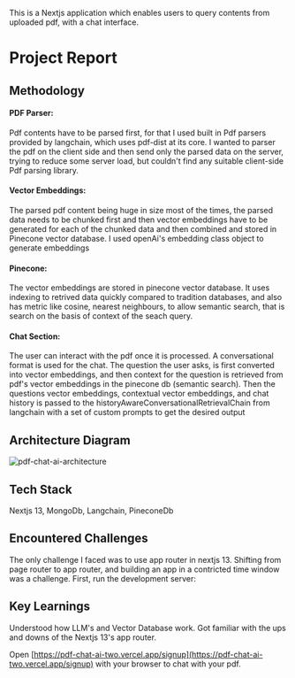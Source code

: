 This is a Nextjs application which enables users to query contents from uploaded pdf, with a chat interface.

# Project Report
## Methodology

#### PDF Parser: 
Pdf contents have to be parsed first, for that I used built in Pdf parsers provided by langchain, which uses pdf-dist at its core. I wanted to parser the pdf on the client side and then send only the parsed data on the server, trying to reduce some server load, but couldn't find any suitable client-side Pdf parsing library.

#### Vector Embeddings: 
The parsed pdf content being huge in size most of the times, the parsed data needs to be chunked first and then vector embeddings have to be generated for each of the chunked data and then combined and stored in Pinecone vector database. I used openAi's embedding class object to generate embeddings

#### Pinecone: 
The vector embeddings are stored in pinecone vector database. It uses indexing to retrived data quickly compared to tradition databases, and also has metric like cosine, nearest neighbours, to allow semantic search, that is search on the basis of context of the seach query.

#### Chat Section: 
The user can interact with the pdf once it is processed. A conversational format is used for the chat. The question the user asks, is first converted into vector embeddings, and then context for the question is retrieved from pdf's vector embeddings in the pinecone db (semantic search). Then the questions vector embeddings, contextual vector embeddings, and chat history is passed to the historyAwareConversationalRetrievalChain from langchain with a set of custom prompts to get the desired output

## Architecture Diagram
![pdf-chat-ai-architecture](https://github.com/pruthvesh0812/pdf-chat-ai/assets/98747838/55f36d73-7d79-48ff-8801-34cd0e179323)

## Tech Stack
Nextjs 13, MongoDb, Langchain, PineconeDb

## Encountered Challenges
The only challenge I faced was to use app router in nextjs 13. Shifting from page router to app router, and building an app in a contricted time window was a challenge.
First, run the development server:

## Key Learnings
Understood how LLM's and Vector Database work. Got familiar with the ups and downs of the Nextjs 13's app router.

Open [https://pdf-chat-ai-two.vercel.app/signup](https://pdf-chat-ai-two.vercel.app/signup) with your browser to chat with your pdf.


